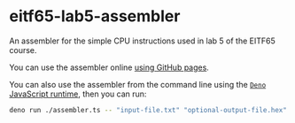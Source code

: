 # eitf65-lab5-assembler
An assembler for the simple CPU instructions used in lab 5 of the EITF65 course.

You can use the assembler online [using GitHub pages](https://exawken.github.io/eitf65-lab5-assembler/assembler).

You can also use the assembler from the command line using the [`Deno` JavaScript runtime](https://deno.com/), then you can run:

```bash
deno run ./assembler.ts -- "input-file.txt" "optional-output-file.hex"
```

